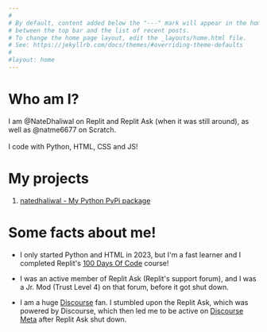 ```yaml
---
#
# By default, content added below the "---" mark will appear in the home page
# between the top bar and the list of recent posts.
# To change the home page layout, edit the _layouts/home.html file.
# See: https://jekyllrb.com/docs/themes/#overriding-theme-defaults
#
#layout: home
---
```


# Who am I?

I am @NateDhaliwal on Replit and Replit Ask (when it was still around), as well as @natme6677 on Scratch.
<br><br>
I code with Python, HTML, CSS and JS!

# My projects
1. [natedhaliwal - My Python PyPi package](https://pypi.org/project/natedhaliwal/)

# Some facts about me!
  - I only started Python and HTML in 2023, but I'm a fast learner and I completed Replit's [100 Days Of Code](https://replit.com/learn/100-days-of-python/hub?utm_source:widget) course!
  
  - I was an active member of Replit Ask (Replit's support forum), and I was a Jr. Mod (Trust Level 4) on that forum, before it got shut down.

  - I am a huge [Discourse](https://discourse.org) fan. I stumbled upon the Replit Ask, which was powered by Discourse, which then led me to be active on [Discourse Meta](https://meta.discourse.org) after Replit Ask shut down.
